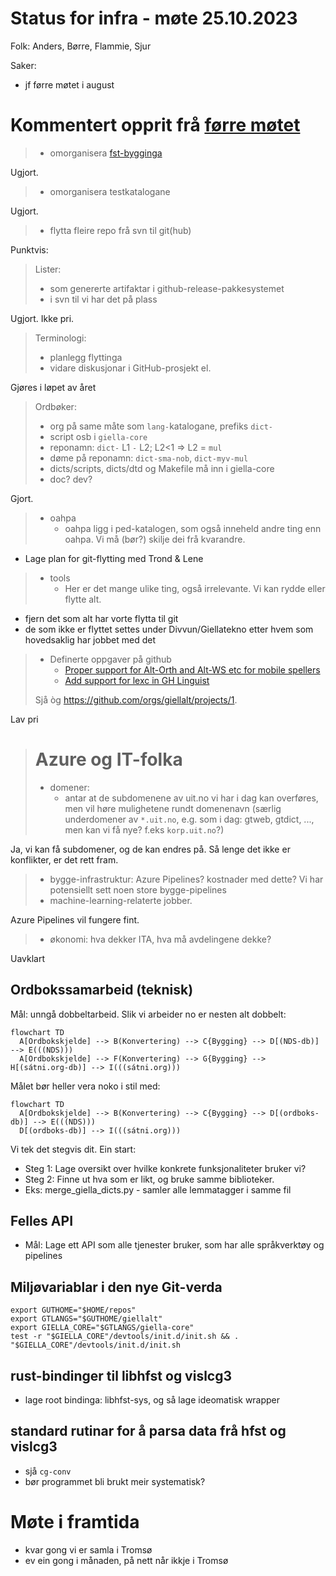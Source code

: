 # Status for infra - møte 25.10.2023

Folk: Anders, Børre, Flammie, Sjur

Saker:
- jf førre møtet i august

# Kommentert opprit frå [førre møtet](2023-08-30-infra-status.md)

> * omorganisera [fst-bygginga](https://github.com/giellalt/template-lang-und/issues/8)

Ugjort.

> * omorganisera testkatalogane

Ugjort.

> * flytta fleire repo frå svn til git(hub)

Punktvis:

> Lister:
> - som genererte artifaktar i github-release-pakkesystemet
> - i svn til vi har det på plass

Ugjort. Ikke pri.

> Terminologi:
> - planlegg flyttinga
> - vidare diskusjonar i GitHub-prosjekt el.

Gjøres i løpet av året


> Ordbøker:
> - org på same måte som `lang-`katalogane, prefiks `dict-`
> - script osb i `giella-core`
> - reponamn: `dict-` L1 `-` L2; L2<1 => L2 = `mul`
> - døme på reponamn: `dict-sma-nob`, `dict-myv-mul`
> - dicts/scripts, dicts/dtd og Makefile må inn i giella-core 
> - doc? dev?

Gjort.

> * oahpa
>     * oahpa ligg i ped-katalogen, som også inneheld andre ting enn oahpa. Vi må (bør?) skilje dei frå kvarandre.

- Lage plan for git-flytting med Trond & Lene

> * tools
>     * Her er det mange ulike ting, også irrelevante. Vi kan rydde eller flytte alt.

- fjern det som alt har vorte flytta til git
- de som ikke er flyttet settes under Divvun/Giellatekno etter hvem som hovedsaklig har jobbet med det

> * Definerte oppgaver på github
>     * [Proper support for Alt-Orth and Alt-WS etc for mobile spellers](https://github.com/giellalt/giella-core/issues/2)
>     * [Add support for lexc in GH Linguist](https://github.com/giellalt/giella-core/issues/16)
> 
> Sjå òg <https://github.com/orgs/giellalt/projects/1>.

Lav pri

> # Azure og IT-folka
>
> - domener:
>    * antar at de subdomenene av uit.no vi har i dag kan overføres,
>    men vil høre mulighetene rundt domenenavn (særlig underdomener av
>    `*.uit.no`, e.g. som i dag: gtweb, gtdict, ..., men kan vi få nye?
>    f.eks `korp.uit.no`?)

Ja, vi kan få subdomener, og de kan endres på. Så lenge det ikke er konflikter, er det rett fram.

> - bygge-infrastruktur: Azure Pipelines?
>   kostnader med dette? Vi har potensiellt sett noen store bygge-pipelines
> - machine-learning-relaterte jobber.

Azure Pipelines vil fungere fint.

> - økonomi: hva dekker ITA, hva må avdelingene dekke?

Uavklart

## Ordbokssamarbeid (teknisk)

Mål: unngå dobbeltarbeid. Slik vi arbeider no er nesten alt dobbelt:

```mermaid
flowchart TD
  A[Ordbokskjelde] --> B(Konvertering) --> C{Bygging} --> D[(NDS-db)] --> E(((NDS)))
  A[Ordbokskjelde] --> F(Konvertering) --> G{Bygging} --> H[(sátni.org-db)] --> I(((sátni.org)))
```

Målet bør heller vera noko i stil med:

```mermaid
flowchart TD
  A[Ordbokskjelde] --> B(Konvertering) --> C{Bygging} --> D[(ordboks-db)] --> E(((NDS)))
  D[(ordboks-db)] --> I(((sátni.org)))
```

Vi tek det stegvis dit. Ein start:

- Steg 1: Lage oversikt over hvilke konkrete funksjonaliteter bruker vi?
- Steg 2: Finne ut hva som er likt, og bruke samme biblioteker.
- Eks: merge_giella_dicts.py - samler alle lemmatagger i samme fil

## Felles API

- Mål: Lage ett API som alle tjenester bruker, som har alle språkverktøy og pipelines

## Miljøvariablar i den nye Git-verda

```
export GUTHOME="$HOME/repos"
export GTLANGS="$GUTHOME/giellalt"
export GIELLA_CORE="$GTLANGS/giella-core"
test -r "$GIELLA_CORE"/devtools/init.d/init.sh && . "$GIELLA_CORE"/devtools/init.d/init.sh
```

## rust-bindinger til libhfst og vislcg3

- lage root bindinga: libhfst-sys, og så lage ideomatisk wrapper

## standard rutinar for å parsa data frå hfst og vislcg3

- sjå `cg-conv`
- bør programmet bli brukt meir systematisk?

# Møte i framtida

- kvar gong vi er samla i Tromsø
- ev ein gong i månaden, på nett når ikkje i Tromsø
